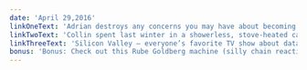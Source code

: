 ```yaml
---
date: 'April 29,2016'
linkOneText: 'Adrian destroys any concerns you may have about becoming an older developer (19 minute read): http://bit.ly/1qWJy53	'
linkTwoText: 'Collin spent last winter in a showerless, stove-heated cabin in Northern Utah. But he was able to complete freeCodeCamp’s Front End Development certification in record time (6 minute read): http://bit.ly/1UiImF9	'
linkThreeText: 'Silicon Valley — everyone’s favorite TV show about data compression — is back for a new season. Let’s learn how JPG image files are able to save so much space. There’s no “middle-out” here — just clever mathematics (10 minute read): http://bit.ly/1NC4skz	'
bonus: 'Bonus: Check out this Rube Goldberg machine (silly chain reaction) made entirely out of HTML form elements (1 minute to watch): http://bit.ly/23a59Dx'
---
```

